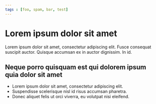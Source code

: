 ```yaml
---
tags : [foo, spam, bar, test]
---
```


# Lorem ipsum dolor sit amet

Lorem ipsum dolor sit amet,  consectetur adipiscing elit. Fusce consequat suscipit auctor. Quisque accumsan ex in auctor dignissim. In id.

## Neque porro quisquam est qui dolorem ipsum quia dolor sit amet

- Lorem ipsum dolor sit amet,  consectetur adipiscing elit.
- Suspendisse scelerisque nisl id risus accumsan pharetra.
- Donec aliquet felis ut orci viverra,  eu volutpat nisi eleifend.

